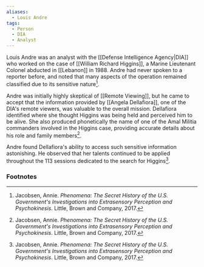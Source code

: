 ```yaml
---
aliases:
  - Louis Andre
tags:
  - Person
  - DIA
  - Analyst
---
```

Louis Andre was an analyst with the [[Defense Intelligence Agency|DIA]] who worked on the case of [[William Richard Higgins]], a Marine Lieutenant Colonel abducted in [[Lebanon]] in 1988. Andre had never spoken to a reporter before, and noted that many aspects of the operation remained classified due to its sensitive nature[^1].

Andre was initially highly skeptical of [[Remote Viewing]], but he came to accept that the information provided by [[Angela Dellafiora]], one of the DIA's remote viewers, was valuable to the overall mission. Dellafiora identified where she thought Higgins was being held and perceived him to be alive. She also produced phonetically the name of one of the Amal Militia commanders involved in the Higgins case, providing accurate details about his role and family members[^1].

Andre found Dellafiora's ability to access such sensitive information astonishing. He observed that her talents continued to be applied throughout the 113 sessions dedicated to the search for Higgins[^1].

### Footnotes
[^1]: Jacobsen, Annie. *Phenomena: The Secret History of the U.S. Government's Investigations into Extrasensory Perception and Psychokinesis*. Little, Brown and Company, 2017.

